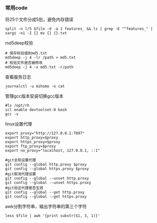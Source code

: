 
### 常用code

将25个文件分成5批，避免内存错误
```shell
split -n l/5 $file -d -a 1 features_ && ls | grep -E "^features_" | xargs -n1 -I {} mv {} {}.txt
```

md5deep校验
```shell
# 保存校验值到md5.txt
md5deep -j 4 -lr /path > md5.txt
# 校验文件是否被修改
md5deep -j 4 -x md5.txt -r/path
```

查看服务日志
```
journalctl -u mihomo -o cat
```

管理gcc版本安装切换gcc版本
```shell
#ls /opt/rh
scl enable devtoolset-8 bash
gcc -v
```

linux设置代理
```shell
export proxy="http://127.0.0.1:7897"
export http_proxy=$proxy
export https_proxy=$proxy
export ftp_proxy=$proxy
export no_proxy="localhost, 127.0.0.1, ::1"
```

```shell
#git全局设置代理
git config --global http.proxy $proxy
git config --global https.proxy $proxy
#git取消代理设置
git config --global --unset http.proxy
git config --global --unset https.proxy
#git验证代理是否生效
git config --global --get http.proxy
git config --global --get https.proxy
```


awk分割字符串，输出字符串的第三个字符
```shell
less $file | awk '{print substr($1, 3, 1)}'
```

